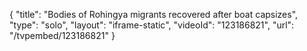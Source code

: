 {
    "title": "Bodies of Rohingya migrants recovered after boat capsizes",
    "type": "solo",
    "layout": "iframe-static",
    "videoId": "123186821",
    "url": "\/tvpembed\/123186821"
}